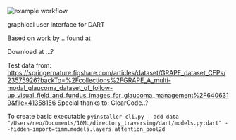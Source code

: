 ![example workflow](https://github.com/eazXneo/DART-Desktop-App/actions/workflows/python-app.yml/badge.svg)

graphical user interface for DART

Based on work by .. found at 

Download at ...?

Test data from: https://springernature.figshare.com/articles/dataset/GRAPE_dataset_CFPs/23575926?backTo=%2Fcollections%2FGRAPE_A_multi-modal_glaucoma_dataset_of_follow-up_visual_field_and_fundus_images_for_glaucoma_management%2F6406319&file=41358156
Special thanks to:
ClearCode..?

To create basic executable
`pyinstaller cli.py --add-data "/Users/neo/Documents/10ML/directory_traversing/dart/models.py:dart" --hidden-import=timm.models.layers.attention_pool2d`